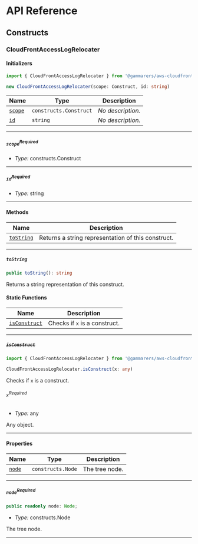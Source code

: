 # API Reference <a name="API Reference" id="api-reference"></a>

## Constructs <a name="Constructs" id="Constructs"></a>

### CloudFrontAccessLogRelocater <a name="CloudFrontAccessLogRelocater" id="@gammarers/aws-cloudfront-access-log-relocater.CloudFrontAccessLogRelocater"></a>

#### Initializers <a name="Initializers" id="@gammarers/aws-cloudfront-access-log-relocater.CloudFrontAccessLogRelocater.Initializer"></a>

```typescript
import { CloudFrontAccessLogRelocater } from '@gammarers/aws-cloudfront-access-log-relocater'

new CloudFrontAccessLogRelocater(scope: Construct, id: string)
```

| **Name** | **Type** | **Description** |
| --- | --- | --- |
| <code><a href="#@gammarers/aws-cloudfront-access-log-relocater.CloudFrontAccessLogRelocater.Initializer.parameter.scope">scope</a></code> | <code>constructs.Construct</code> | *No description.* |
| <code><a href="#@gammarers/aws-cloudfront-access-log-relocater.CloudFrontAccessLogRelocater.Initializer.parameter.id">id</a></code> | <code>string</code> | *No description.* |

---

##### `scope`<sup>Required</sup> <a name="scope" id="@gammarers/aws-cloudfront-access-log-relocater.CloudFrontAccessLogRelocater.Initializer.parameter.scope"></a>

- *Type:* constructs.Construct

---

##### `id`<sup>Required</sup> <a name="id" id="@gammarers/aws-cloudfront-access-log-relocater.CloudFrontAccessLogRelocater.Initializer.parameter.id"></a>

- *Type:* string

---

#### Methods <a name="Methods" id="Methods"></a>

| **Name** | **Description** |
| --- | --- |
| <code><a href="#@gammarers/aws-cloudfront-access-log-relocater.CloudFrontAccessLogRelocater.toString">toString</a></code> | Returns a string representation of this construct. |

---

##### `toString` <a name="toString" id="@gammarers/aws-cloudfront-access-log-relocater.CloudFrontAccessLogRelocater.toString"></a>

```typescript
public toString(): string
```

Returns a string representation of this construct.

#### Static Functions <a name="Static Functions" id="Static Functions"></a>

| **Name** | **Description** |
| --- | --- |
| <code><a href="#@gammarers/aws-cloudfront-access-log-relocater.CloudFrontAccessLogRelocater.isConstruct">isConstruct</a></code> | Checks if `x` is a construct. |

---

##### ~~`isConstruct`~~ <a name="isConstruct" id="@gammarers/aws-cloudfront-access-log-relocater.CloudFrontAccessLogRelocater.isConstruct"></a>

```typescript
import { CloudFrontAccessLogRelocater } from '@gammarers/aws-cloudfront-access-log-relocater'

CloudFrontAccessLogRelocater.isConstruct(x: any)
```

Checks if `x` is a construct.

###### `x`<sup>Required</sup> <a name="x" id="@gammarers/aws-cloudfront-access-log-relocater.CloudFrontAccessLogRelocater.isConstruct.parameter.x"></a>

- *Type:* any

Any object.

---

#### Properties <a name="Properties" id="Properties"></a>

| **Name** | **Type** | **Description** |
| --- | --- | --- |
| <code><a href="#@gammarers/aws-cloudfront-access-log-relocater.CloudFrontAccessLogRelocater.property.node">node</a></code> | <code>constructs.Node</code> | The tree node. |

---

##### `node`<sup>Required</sup> <a name="node" id="@gammarers/aws-cloudfront-access-log-relocater.CloudFrontAccessLogRelocater.property.node"></a>

```typescript
public readonly node: Node;
```

- *Type:* constructs.Node

The tree node.

---






